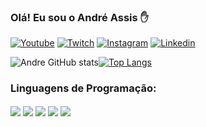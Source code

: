 ### Olá! Eu sou o André Assis ✋

[![Youtube](https://img.shields.io/badge/YouTube-FF0000?style=for-the-badge&logo=youtube&logoColor=white)](https://www.youtube.com/channel/UCUq0Hwsma7pe-JfffoeF2uQ)
[![Twitch](https://img.shields.io/badge/Twitch-9146FF?style=for-the-badge&logo=twitch&logoColor=white)](https://www.twitch.tv/drezzinho_)
[![Instagram](https://img.shields.io/badge/Instagram-E4405F?style=for-the-badge&logo=instagram&logoColor=white)](https://www.instagram.com/drzzin/)
[![Linkedin](https://img.shields.io/badge/LinkedIn-0077B5?style=for-the-badge&logo=linkedin&logoColor=white)](https://www.linkedin.com/in/andrelucasassis/)

![Andre GitHub stats](https://github-readme-stats.vercel.app/api?username=andreassis&show_icons=true&theme=dracula)[![Top Langs](https://github-readme-stats.vercel.app/api/top-langs/?username=assisandre&layout=compact)](https://github.com/anuraghazra/github-readme-stats)

### Linguagens de Programação: 

<div> 
   <img align="center" src="https://img.shields.io/badge/C%2B%2B-00599C?style=for-the-badge&logo=c%2B%2B&logoColor=white" />
   <img align="center" src="https://img.shields.io/badge/Java-ED8B00?style=for-the-badge&logo=java&logoColor=white" />
   <img align="center" src="https://img.shields.io/badge/C-00599C?style=for-the-badge&logo=c&logoColor=white" />
   <img align="center" src="https://img.shields.io/badge/Python-14354C?style=for-the-badge&logo=python&logoColor=white" />
   <img align="center" src="https://img.shields.io/badge/MySQL-00000F?style=for-the-badge&logo=mysql&logoColor=white" />      
</div><br/>


